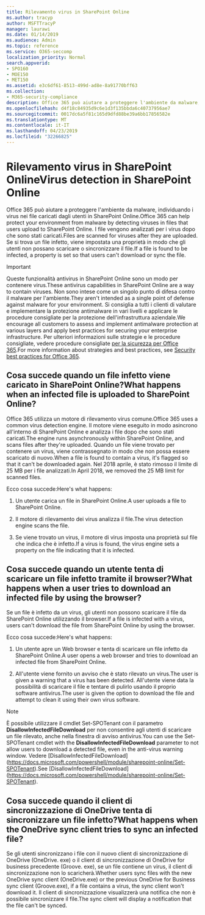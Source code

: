 ```yaml
---
title: Rilevamento virus in SharePoint Online
ms.author: tracyp
author: MSFTTracyP
manager: laurawi
ms.date: 01/14/2019
ms.audience: Admin
ms.topic: reference
ms.service: O365-seccomp
localization_priority: Normal
search.appverid:
- SPO160
- MOE150
- MET150
ms.assetid: e3c6df61-8513-499d-ad8e-8a91770bff63
ms.collection:
- M365-security-compliance
description: Office 365 può aiutare a proteggere l'ambiente da malware, individuando i virus nei file caricati dagli utenti in SharePoint Online. I file vengono analizzati per i virus dopo che sono stati caricati. Se si trova un file infetto, viene impostata una proprietà in modo che gli utenti non possano scaricare o sincronizzare il file.
ms.openlocfilehash: d4f18c84935d9c6e1d3f135bbda6c40737956ae7
ms.sourcegitcommit: 0017dc6a5f81c165d9dfd88be39a6bb17856582e
ms.translationtype: MT
ms.contentlocale: it-IT
ms.lasthandoff: 04/23/2019
ms.locfileid: "32266825"
---
```

# <a name="virus-detection-in-sharepoint-online"></a><span data-ttu-id="49aa8-105">Rilevamento virus in SharePoint Online</span><span class="sxs-lookup"><span data-stu-id="49aa8-105">Virus detection in SharePoint Online</span></span>

<span data-ttu-id="49aa8-106">Office 365 può aiutare a proteggere l'ambiente da malware, individuando i virus nei file caricati dagli utenti in SharePoint Online.</span><span class="sxs-lookup"><span data-stu-id="49aa8-106">Office 365 can help protect your environment from malware by detecting viruses in files that users upload to SharePoint Online.</span></span> <span data-ttu-id="49aa8-107">I file vengono analizzati per i virus dopo che sono stati caricati.</span><span class="sxs-lookup"><span data-stu-id="49aa8-107">Files are scanned for viruses after they are uploaded.</span></span> <span data-ttu-id="49aa8-108">Se si trova un file infetto, viene impostata una proprietà in modo che gli utenti non possano scaricare o sincronizzare il file.</span><span class="sxs-lookup"><span data-stu-id="49aa8-108">If a file is found to be infected, a property is set so that users can't download or sync the file.</span></span>
  
> [!IMPORTANT]
> <span data-ttu-id="49aa8-109">Queste funzionalità antivirus in SharePoint Online sono un modo per contenere virus.</span><span class="sxs-lookup"><span data-stu-id="49aa8-109">These antivirus capabilities in SharePoint Online are a way to contain viruses.</span></span> <span data-ttu-id="49aa8-110">Non sono intese come un singolo punto di difesa contro il malware per l'ambiente.</span><span class="sxs-lookup"><span data-stu-id="49aa8-110">They aren't intended as a single point of defense against malware for your environment.</span></span> <span data-ttu-id="49aa8-111">Si consiglia a tutti i clienti di valutare e implementare la protezione antimalware in vari livelli e applicare le procedure consigliate per la protezione dell'infrastruttura aziendale.</span><span class="sxs-lookup"><span data-stu-id="49aa8-111">We encourage all customers to assess and implement antimalware protection at various layers and apply best practices for securing your enterprise infrastructure.</span></span> <span data-ttu-id="49aa8-112">Per ulteriori informazioni sulle strategie e le procedure consigliate, vedere procedure consigliate [per la sicurezza per Office 365](security-best-practices.md).</span><span class="sxs-lookup"><span data-stu-id="49aa8-112">For more information about strategies and best practices, see [Security best practices for Office 365](security-best-practices.md).</span></span> 
  
## <a name="what-happens-when-an-infected-file-is-uploaded-to-sharepoint-online"></a><span data-ttu-id="49aa8-113">Cosa succede quando un file infetto viene caricato in SharePoint Online?</span><span class="sxs-lookup"><span data-stu-id="49aa8-113">What happens when an infected file is uploaded to SharePoint Online?</span></span>

<span data-ttu-id="49aa8-114">Office 365 utilizza un motore di rilevamento virus comune.</span><span class="sxs-lookup"><span data-stu-id="49aa8-114">Office 365 uses a common virus detection engine.</span></span> <span data-ttu-id="49aa8-115">Il motore viene eseguito in modo asincrono all'interno di SharePoint Online e analizza i file dopo che sono stati caricati.</span><span class="sxs-lookup"><span data-stu-id="49aa8-115">The engine runs asynchronously within SharePoint Online, and scans files after they're uploaded.</span></span> <span data-ttu-id="49aa8-116">Quando un file viene trovato per contenere un virus, viene contrassegnato in modo che non possa essere scaricato di nuovo.</span><span class="sxs-lookup"><span data-stu-id="49aa8-116">When a file is found to contain a virus, it's flagged so that it can't be downloaded again.</span></span> <span data-ttu-id="49aa8-117">Nel 2018 aprile, è stato rimosso il limite di 25 MB per i file analizzati.</span><span class="sxs-lookup"><span data-stu-id="49aa8-117">In April 2018, we removed the 25 MB limit for scanned files.</span></span>
  
<span data-ttu-id="49aa8-118">Ecco cosa succede:</span><span class="sxs-lookup"><span data-stu-id="49aa8-118">Here's what happens:</span></span>
  
1. <span data-ttu-id="49aa8-119">Un utente carica un file in SharePoint Online.</span><span class="sxs-lookup"><span data-stu-id="49aa8-119">A user uploads a file to SharePoint Online.</span></span>
    
2. <span data-ttu-id="49aa8-120">Il motore di rilevamento dei virus analizza il file.</span><span class="sxs-lookup"><span data-stu-id="49aa8-120">The virus detection engine scans the file.</span></span>
    
3. <span data-ttu-id="49aa8-121">Se viene trovato un virus, il motore di virus imposta una proprietà sul file che indica che è infetto.</span><span class="sxs-lookup"><span data-stu-id="49aa8-121">If a virus is found, the virus engine sets a property on the file indicating that it is infected.</span></span>
    
## <a name="what-happens-when-a-user-tries-to-download-an-infected-file-by-using-the-browser"></a><span data-ttu-id="49aa8-122">Cosa succede quando un utente tenta di scaricare un file infetto tramite il browser?</span><span class="sxs-lookup"><span data-stu-id="49aa8-122">What happens when a user tries to download an infected file by using the browser?</span></span>

<span data-ttu-id="49aa8-123">Se un file è infetto da un virus, gli utenti non possono scaricare il file da SharePoint Online utilizzando il browser.</span><span class="sxs-lookup"><span data-stu-id="49aa8-123">If a file is infected with a virus, users can't download the file from SharePoint Online by using the browser.</span></span>
  
<span data-ttu-id="49aa8-124">Ecco cosa succede:</span><span class="sxs-lookup"><span data-stu-id="49aa8-124">Here's what happens:</span></span>
  
1. <span data-ttu-id="49aa8-125">Un utente apre un Web browser e tenta di scaricare un file infetto da SharePoint Online.</span><span class="sxs-lookup"><span data-stu-id="49aa8-125">A user opens a web browser and tries to download an infected file from SharePoint Online.</span></span>
    
2. <span data-ttu-id="49aa8-126">All'utente viene fornito un avviso che è stato rilevato un virus.</span><span class="sxs-lookup"><span data-stu-id="49aa8-126">The user is given a warning that a virus has been detected.</span></span> <span data-ttu-id="49aa8-127">All'utente viene data la possibilità di scaricare il file e tentare di pulirlo usando il proprio software antivirus.</span><span class="sxs-lookup"><span data-stu-id="49aa8-127">The user is given the option to download the file and attempt to clean it using their own virus software.</span></span>

> [!NOTE]
> <span data-ttu-id="49aa8-128">È possibile utilizzare il cmdlet Set-SPOTenant con il parametro **DisallowInfectedFileDownload** per non consentire agli utenti di scaricare un file rilevato, anche nella finestra di avviso antivirus.</span><span class="sxs-lookup"><span data-stu-id="49aa8-128">You can use the Set-SPOTenant cmdlet with the **DisallowInfectedFileDownload** parameter to not allow users to download a detected file, even in the anti-virus warning window.</span></span> <span data-ttu-id="49aa8-129">Vedere [DisallowInfectedFileDownload] (https://docs.microsoft.com/powershell/module/sharepoint-online/Set-SPOTenant).</span><span class="sxs-lookup"><span data-stu-id="49aa8-129">See [DisallowInfectedFileDownload] (https://docs.microsoft.com/powershell/module/sharepoint-online/Set-SPOTenant).</span></span>
    
## <a name="what-happens-when-the-onedrive-sync-client-tries-to-sync-an-infected-file"></a><span data-ttu-id="49aa8-130">Cosa succede quando il client di sincronizzazione di OneDrive tenta di sincronizzare un file infetto?</span><span class="sxs-lookup"><span data-stu-id="49aa8-130">What happens when the OneDrive sync client tries to sync an infected file?</span></span>

<span data-ttu-id="49aa8-131">Se gli utenti sincronizzano i file con il nuovo client di sincronizzazione di OneDrive (OneDrive. exe) o il client di sincronizzazione di OneDrive for business precedente (Groove. exe), se un file contiene un virus, il client di sincronizzazione non lo scaricherà.</span><span class="sxs-lookup"><span data-stu-id="49aa8-131">Whether users sync files with the new OneDrive sync client (OneDrive.exe) or the previous OneDrive for Business sync client (Groove.exe), if a file contains a virus, the sync client won't download it.</span></span> <span data-ttu-id="49aa8-132">Il client di sincronizzazione visualizzerà una notifica che non è possibile sincronizzare il file.</span><span class="sxs-lookup"><span data-stu-id="49aa8-132">The sync client will display a notification that the file can't be synced.</span></span>
  

